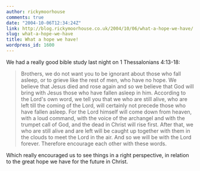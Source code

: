 ```yaml
---
author: rickymoorhouse
comments: true
date: "2004-10-06T12:34:24Z"
link: http://blog.rickymoorhouse.co.uk/2004/10/06/what-a-hope-we-have/
slug: what-a-hope-we-have
title: What a hope we have!
wordpress_id: 1600
---
```


We had a really good bible study last night on 1 Thessalonians 4:13-18:


<blockquote>Brothers, we do not want you to be ignorant about those who fall asleep, or to grieve like the rest of men, who have no hope. We believe that Jesus died and rose again and so we believe that God will bring with Jesus those who have fallen asleep in him. According to the Lord's own word, we tell you that we who are still alive, who are left till the coming of the Lord, will certainly not precede those who have fallen asleep. For the Lord himself will come down from heaven, with a loud command, with the voice of the archangel and with the trumpet call of God, and the dead in Christ will rise first. After that, we who are still alive and are left will be caught up together with them in the clouds to meet the Lord in the air. And so we will be with the Lord forever. Therefore encourage each other with these words. </blockquote>


Which really encouraged us to see things in a right perspective, in relation to the great hope we have for the future in Christ.
